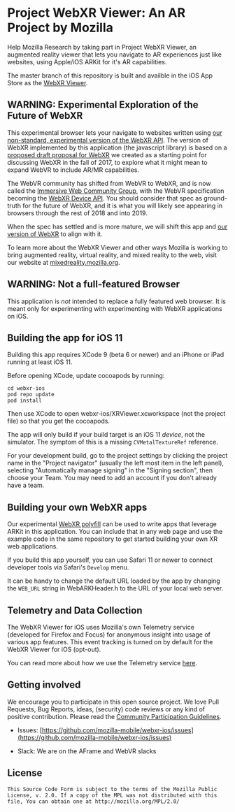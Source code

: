 #  Project WebXR Viewer: An AR Project by Mozilla

Help Mozilla Research by taking part in Project WebXR Viewer, an augmented reality viewer that lets you navigate to AR experiences just like websites, using Apple/iOS ARKit for it's AR capabilities.  

The master branch of this repository is built and availble in the iOS App Store as the [WebXR Viewer](https://itunes.apple.com/us/app/webxr-viewer/id1295998056?mt=8).

## WARNING: Experimental Exploration of the Future of WebXR

This experimental browser lets your navigate to websites written using [our non-standard, experimental version of the WebXR API](https://github.com/mozilla/webxr-polyfill/).  The version of WebXR implemented by this application (the javascript library) is based on a [proposed draft proposal for WebXR](https://github.com/mozilla/webxr-api) we created as a starting point for discussing WebXR in the fall of 2017, to explore what it might mean to expand WebVR to include AR/MR capabilities.

The WebVR community has shifted from WebVR to WebXR, and is now called the [Immersive Web Community Group](https://github.com/immersive-web/), with the WebVR specification becoming the [WebXR Device API](https://github.com/immersive-web/webxr). You should consider that spec as ground-truth for the future of WebXR, and it is what you will likely see appearing in browsers through the rest of 2018 and into 2019. 

When the spec has settled and is more mature, we will shift this app and [our version of WebXR](https://github.com/mozilla/webxr-polyfill/) to align with it.  

To learn more about the WebXR Viewer and other ways Mozilla is working to bring augmented reality, virtual reality, and mixed reality to the web, visit our website at [mixedreality.mozilla.org](https://mixedreality.mozilla.org/).

## WARNING: Not a full-featured Browser

This application is *not* intended to replace a fully featured web browser. It is meant only for experimenting with experimenting with WebXR applications on iOS.

## Building the app for iOS 11

Building this app requires XCode 9 (beta 6 or newer) and an iPhone or iPad running at least iOS 11.

Before opening XCode, update cocoapods by running:

	cd webxr-ios
	pod repo update
	pod install

Then use XCode to open webxr-ios/XRViewer.xcworkspace (not the project file) so that you get the cocoapods.

The app will only build if your build target is an iOS 11 *device*, not the simulator. The symptom of this is a missing `CVMetalTextureRef` reference.

For your development build, go to the project settings by clicking the project name in the "Project navigator" (usually the left most item in the left panel), selecting "Automatically manage signing" in the "Signing section", then choose your Team. You may need to add an account if you don't already have a team.

## Building your own WebXR apps

Our experimental [WebXR polyfill](https://github.com/mozilla/webxr-polyfill/) can be used to write apps that leverage ARKit in this application. You can include that in any web page and use the example code in the same repository to get started building your own XR web applications. 

If you build this app yourself, you can use Safari 11 or newer to connect developer tools via Safari's `Develop` menu.

It can be handy to change the default URL loaded by the app by changing the `WEB_URL` string in WebARKHeader.h to the URL of your local web server. 

## Telemetry and Data Collection

The WebXR Viewer for iOS uses Mozilla's own Telemetry service (developed for Firefox and Focus) for anonymous insight into usage of various app features. This event tracking is turned on by default for the WebXR Viewer for iOS (opt-out).

You can read more about how we use the Telemetry service [here](Telemetry.md).

## Getting involved

We encourage you to participate in this open source project. We love Pull Requests, Bug Reports, ideas, (security) code reviews or any kind of positive contribution. Please read the [Community Participation Guidelines](https://www.mozilla.org/en-US/about/governance/policies/participation/).

* Issues: [https://github.com/mozilla-mobile/webxr-ios/issues](https://github.com/mozilla-mobile/webxr-ios/issues)

* Slack: We are on the AFrame and WebVR slacks

## License

    This Source Code Form is subject to the terms of the Mozilla Public
    License, v. 2.0. If a copy of the MPL was not distributed with this
    file, You can obtain one at http://mozilla.org/MPL/2.0/
